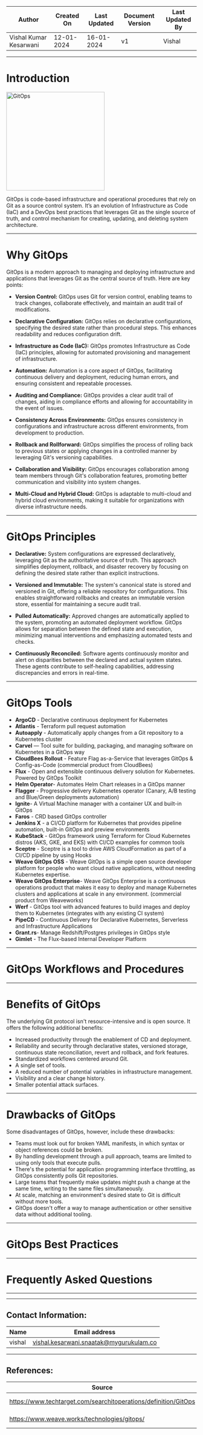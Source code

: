 | Author | Created On | Last Updated | Document Version | Last Updated By |
| ------ | ---------- | ------------ | ---------------- | --------------- |
| Vishal Kumar Kesarwani | 12-01-2024 | 16-01-2024   | v1 | Vishal |
***
# Introduction
<img width="260" length="100" alt="GitOps" src="https://github.com/avengers-p7/Documentation/assets/156056413/6d918855-2887-4fe4-b731-a66c683f3388">

GitOps is code-based infrastructure and operational procedures that rely on Git as a source control system. It’s an evolution of Infrastructure as Code (IaC) and a DevOps best practices that leverages Git as the single source of truth, and control mechanism for creating, updating, and deleting system architecture.

***
# Why GitOps

GitOps is a modern approach to managing and deploying infrastructure and applications that leverages Git as the central source of truth. Here are key points:

* **Version Control:** GitOps uses Git for version control, enabling teams to track changes, collaborate effectively, and maintain an audit trail of modifications.

* **Declarative Configuration:** GitOps relies on declarative configurations, specifying the desired state rather than procedural steps. This enhances readability and reduces configuration drift.

* **Infrastructure as Code (IaC):** GitOps promotes Infrastructure as Code (IaC) principles, allowing for automated provisioning and management of infrastructure.

* **Automation:** Automation is a core aspect of GitOps, facilitating continuous delivery and deployment, reducing human errors, and ensuring consistent and repeatable processes.

* **Auditing and Compliance:** GitOps provides a clear audit trail of changes, aiding in compliance efforts and allowing for accountability in the event of issues.

* **Consistency Across Environments:** GitOps ensures consistency in configurations and infrastructure across different environments, from development to production.

* **Rollback and Rollforward:** GitOps simplifies the process of rolling back to previous states or applying changes in a controlled manner by leveraging Git's versioning capabilities.

* **Collaboration and Visibility:** GitOps encourages collaboration among team members through Git's collaboration features, promoting better communication and visibility into system changes.

* **Multi-Cloud and Hybrid Cloud:** GitOps is adaptable to multi-cloud and hybrid cloud environments, making it suitable for organizations with diverse infrastructure needs.
***
# GitOps Principles 
* **Declarative:** System configurations are expressed declaratively, leveraging Git as the authoritative source of truth. This approach simplifies deployment, rollback, and disaster recovery by focusing on defining the desired state rather than explicit instructions.

* **Versioned and Immutable:** The system's canonical state is stored and versioned in Git, offering a reliable repository for configurations. This enables straightforward rollbacks and creates an immutable version store, essential for maintaining a secure audit trail.

* **Pulled Automatically:** Approved changes are automatically applied to the system, promoting an automated deployment workflow. GitOps allows for separation between the defined state and execution, minimizing manual interventions and emphasizing automated tests and checks.

* **Continuously Reconciled:** Software agents continuously monitor and alert on disparities between the declared and actual system states. These agents contribute to self-healing capabilities, addressing discrepancies and errors in real-time.
***
# GitOps Tools 
* **ArgoCD** - Declarative continuous deployment for Kubernetes
* **Atlantis** - Terraform pull request automation
* **Autoapply** - Automatically apply changes from a Git repository to a Kubernetes cluster
* **Carvel** — Tool suite for building, packaging, and managing software on Kubernetes in a GitOps way
* **CloudBees Rollout** - Feature Flag as-a-Service that leverages GitOps & Config-as-Code (commercial product from CloudBees)
* **Flux** - Open and extensible continuous delivery solution for Kubernetes. Powered by GitOps Toolkit
* **Helm Operator**- Automates Helm Chart releases in a GitOps manner
* **Flagger** - Progressive delivery Kubernetes operator (Canary, A/B testing and Blue/Green deployments automation)
* **Ignite**- A Virtual Machine manager with a container UX and built-in GitOps
* **Faros** - CRD based GitOps controller
* **Jenkins X** - a CI/CD platform for Kubernetes that provides pipeline automation, built-in GitOps and preview environments
* **KubeStack** - GitOps framework using Terraform for Cloud Kubernetes distros (AKS, GKE, and EKS) with CI/CD examples for common tools
* **Sceptre** - Sceptre is a tool to drive AWS CloudFormation as part of a CI/CD pipeline by using Hooks
* **Weave GitOps OSS** - Weave GitOps is a simple open source developer platform for people who want cloud native applications, without needing Kubernetes expertise.
* **Weave GitOps Enterprise**- Weave GitOps Enterprise is a continuous operations product that makes it easy to deploy and manage Kubernetes clusters and applications at scale in any environment. (commercial product from Weaveworks)
* **Werf** - GitOps tool with advanced features to build images and deploy them to Kubernetes (integrates with any existing CI system)
* **PipeCD** - Continuous Delivery for Declarative Kubernetes, Serverless and Infrastructure Applications
* **Grant.rs**- Manage Redshift/Postgres privileges in GitOps style
* **Gimlet** - The Flux-based Internal Developer Platform
***
# GitOps Workflows and Procedures
*** 
# Benefits of GitOps
The underlying Git protocol isn't resource-intensive and is open source. It offers the following additional benefits:

* Increased productivity through the enablement of CD and deployment.
* Reliability and security through declarative states, versioned storage, continuous state reconciliation, revert and rollback, and fork features.
* Standardized workflows centered around Git.
* A single set of tools.
* A reduced number of potential variables in infrastructure management.
* Visibility and a clear change history.
* Smaller potential attack surfaces.
*** 
# Drawbacks of GitOps
Some disadvantages of GitOps, however, include these drawbacks:

* Teams must look out for broken YAML manifests, in which syntax or object references could be broken.
* By handling development through a pull approach, teams are limited to using only tools that execute pulls.
* There's the potential for application programming interface throttling, as GitOps consistently polls Git repositories.
* Large teams that frequently make updates might push a change at the same time, writing to the same files simultaneously.
* At scale, matching an environment's desired state to Git is difficult without more tools.
* GitOps doesn't offer a way to manage authentication or other sensitive data without additional tooling.

*** 
# GitOps Best Practices
***
# Frequently Asked Questions 
***
***
## Contact Information:
| Name | Email address |
| ---- | ------------- |
| vishal | vishal.kesarwani.snaatak@mygurukulam.co |

***
## References:
| Source | Description |
| ------ | ----------- |
| https://www.techtarget.com/searchitoperations/definition/GitOps | Gitops Features |
| https://www.weave.works/technologies/gitops/ | Gitops Principles |

